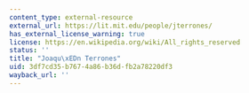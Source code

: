 ```yaml
---
content_type: external-resource
external_url: https://lit.mit.edu/people/jterrones/
has_external_license_warning: true
license: https://en.wikipedia.org/wiki/All_rights_reserved
status: ''
title: "Joaqu\xEDn Terrones"
uid: 3df7cd35-b767-4a86-b36d-fb2a78220df3
wayback_url: ''
---
```

